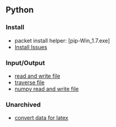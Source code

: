 Python
---




### Install
- packet install helper: [pip-Win_1.7.exe]
- [Install Issues](./file/install.md)

### Input/Output
- [read and write file](./file/readAndWrite.py)
- [traverse file](./file/traverse.py)
- [numpy read and write file](./file/numpyReadAndWrite.md)

### Unarchived

- [convert data for latex](https://github.com/hxwang/Tool-Functions/blob/master/PythonToolFunc/Data-for-Latex.py)

